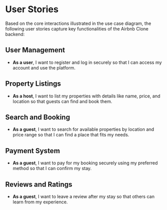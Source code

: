 # User Stories

Based on the core interactions illustrated in the use case diagram, the following user stories capture key functionalities of the Airbnb Clone backend:

## User Management

- **As a user**, I want to register and log in securely so that I can access my account and use the platform.

## Property Listings

- **As a host**, I want to list my properties with details like name, price, and location so that guests can find and book them.

## Search and Booking

- **As a guest**, I want to search for available properties by location and price range so that I can find a place that fits my needs.

## Payment System

- **As a guest**, I want to pay for my booking securely using my preferred method so that I can confirm my stay.

## Reviews and Ratings

- **As a guest**, I want to leave a review after my stay so that others can learn from my experience.

